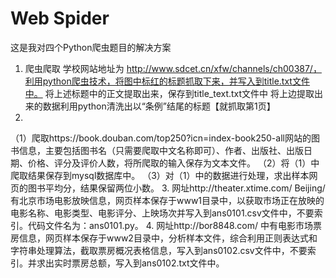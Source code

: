 # Web Spider
这是我对四个Python爬虫题目的解决方案
1.	爬虫爬取
学校网站地址为
http://www.sdcet.cn/xfw/channels/ch00387/，利用python爬虫技术，将图中标红的标题抓取下来，并写入到title.txt文件中。
将上述标题中的正文提取出来，保存到title_text.txt文件中
将上边提取出来的数据利用python清洗出以“条例”结尾的标题【就抓取第1页】
2.	
（1）爬取https://book.douban.com/top250?icn=index-book250-all网站的图书信息，主要包括图书名（只需要爬取中文名称即可）、作者、出版社、出版日期、价格、评分及评价人数，将所爬取的输入保存为文本文件。
（2）将（1）中爬取结果保存到mysql数据库中。
（3）对（1）中的数据进行处理，求出样本网页的图书平均分，结果保留两位小数。
3.	网址http://theater.xtime.com/ Beijing/ 有北京市场电影放映信息，网页样本保存于www1目录中，以获取市场正在放映的电影名称、电影类型、电影评分、上映场次并写入到ans0101.csv文件中，不要索引。代码文件名为：ans0101.py。 
4.	网址http://bor8848.com/ 中有电影市场票房信息，网页样本保存于www2目录中，分析样本文件，综合利用正则表达式和字符串处理算法，截取票房概况表格信息，写入到ans0102.csv文件中，不要索引。并求出实时票房总额，写入到ans0102.txt文件中。
